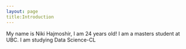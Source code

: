 ```yaml
---
layout: page
title:Introduction
---
```

My name is Niki Hajmoshir, I am 24 years old! 
I am a masters student at UBC.
I am studying Data Science-CL
